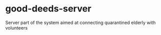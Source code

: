 # good-deeds-server
Server part of the system aimed at connecting quarantined elderly with volunteers
